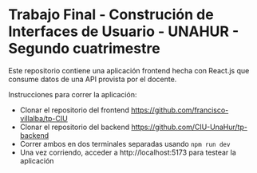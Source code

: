 # Trabajo Final - Construción de Interfaces de Usuario - UNAHUR - Segundo cuatrimestre

Este repositorio contiene una aplicación frontend hecha con React.js que consume datos de una API provista por el docente.

Instrucciones para correr la aplicación:

- Clonar el repositorio del frontend https://github.com/francisco-villalba/tp-CIU
- Clonar el repositorio del backend https://github.com/CIU-UnaHur/tp-backend
- Correr ambos en dos terminales separadas usando `npm run dev`
- Una vez corriendo, acceder a http://localhost:5173 para testear la aplicación
